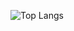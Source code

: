![Top Langs](https://github-readme-stats.vercel.app/api/top-langs/?username=ozyirl&hide_progress=true&theme=rose)
